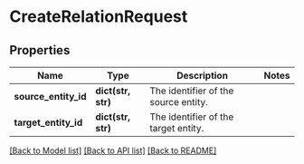 # CreateRelationRequest

## Properties
Name | Type | Description | Notes
------------ | ------------- | ------------- | -------------
**source_entity_id** | **dict(str, str)** | The identifier of the source entity. | 
**target_entity_id** | **dict(str, str)** | The identifier of the target entity. | 

[[Back to Model list]](../README.md#documentation-for-models) [[Back to API list]](../README.md#documentation-for-api-endpoints) [[Back to README]](../README.md)


